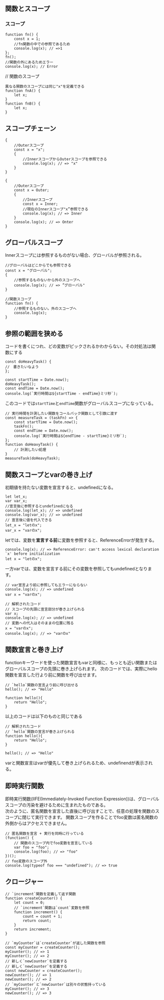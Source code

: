 ## 関数とスコープ

### スコープ
```
function fn() {
	const x = 1;
	//fn関数の中での参照であるため
	console.log(x); // =>1
};
fn();
//関数の外にあるためエラー
console.log(x); // Error
```

// 関数のスコープ
```
異なる関数のスコープには同じ"x"を定義できる
function fnA() {
	let x;
}
function fnB() {
	let x;
}
```

## スコープチェーン
```
{
	//Outerスコープ
	const x = "x";
	{
		//InnerスコープからOuterスコープを参照できる
		console.log(x); // => "x"
	}
}
```

```
{
	//Outerスコープ
	const x = Outer;
	{
		//Innerスコープ
		const x = Inner;
		//現在のInnerスコープ"x”参照できる
		console.log(x); // => Inner
	}
	console.log(x); // => Onter
}
```

## グローバルスコープ
Innerスコープには参照するものがない場合、グローバルが参照される。  
```
//グローバルはどこからでも参照できる
const x = "グローバル";
{
	//参照するものないから外のスコープへ
	console.log(x); // => ”グローバル"
}

//関数スコープ
function fn() {
	//参照するものない。外のスコープへ
	console.log(x);
}
```

## 参照の範囲を狭める
コードを書くにつれ、どの変数がピックされるかわからない。その対処法は関数にする

```
const doHeavyTask() {
//　書きたいなよう
};

const startTime = Date.now();
doHeavyTask();
const endTime = Date.now();
console.log(`実行時間は${startTime - endTime}ミリ秒`);
```
このコードでは``startTime``と``endTime``関数がグローバルスコープになっている。  
```
// 実行時間を計測したい関数をコールバック関数として引数に渡す
const measureTask = (taskFn) => {
    const startTime = Date.now();
    taskFn();
    const endTime = Date.now();
    console.log(`実行時間は${endTime - startTime}ミリ秒`);
};
function doHeavyTask() {
    // 計測したい処理
}
measureTask(doHeavyTask);
```

## 関数スコープとvarの巻き上げ
初期値を持たない変数を宣言すると、undefinedになる。
```
let let_x;
var var_x;
//宣言後に参照するとundefinedになる
console.log(let_x); // => undefined
console.log(var_x); // => undefined
// 宣言後に値を代入できる
let_x = "letのx";
var_x = "varのx";
```

letでは、変数を**宣言する前**に変数を参照すると、ReferenceErrorが発生する。
```
console.log(x); // => ReferenceError: can't access lexical declaration `x' before initialization
let x = "letのx";
```

一方varでは、変数を宣言する前にその変数を参照してもundefinedとなります。
```
// var宣言より前に参照してもエラーにならない
console.log(x); // => undefined
var x = "varのx";
```

```
// 解釈されたコード
// スコープの先頭に宣言部分が巻き上げられる
var x;
console.log(x); // => undefined
// 変数への代入はそのままの位置に残る
x = "varのx";
console.log(x); // => "varのx"
```

## 関数宣言と巻き上げ
functionキーワードを使った関数宣言もvarと同様に、もっとも近い関数またはグローバルスコープの先頭に巻き上げられます。 次のコードでは、実際にhello関数を宣言した行より前に関数を呼び出せます。　　

```
// `hello`関数の宣言より前に呼び出せる
hello(); // => "Hello"

function hello(){
    return "Hello";
}
```
以上のコードは以下のものと同じである
```
// 解釈されたコード
// `hello`関数の宣言が巻き上げられる
function hello(){
    return "Hello";
}

hello(); // => "Hello"
```

varと関数宣言はvarが優先して巻き上げられるため、undefinendが表示される。   

## 即時実行関数
即時実行関数(IIFE(Immediately-Invoked Function Expression))は、グローバルスコープの汚染を避けるために生まれたものである。  
次のように、匿名関数を宣言した直後に呼び出すことで、任意の処理を関数のスコープに閉じて実行できます。 関数スコープを作ることでfoo変数は匿名関数の外側からはアクセスできません。  

```
// 匿名関数を宣言 + 実行を同時に行っている
(function() {
    // 関数のスコープ内でfoo変数を宣言している
    var foo = "foo";
    console.log(foo); // => "foo"
})();
// foo変数のスコープ外
console.log(typeof foo === "undefined"); // => true
```

## クロージャー
```
// `increment`関数を定義して返す関数
function createCounter() {
	let count = 0;
	// `increment`関数は`count`変数を参照
	function increment() {
		count = count + 1;
		return count;
	}
	return increment;
}

// `myCounter`は`createCounter`が返した関数を参照
const myCounter = createCounter();
myCounter(); // => 1
myCounter(); // => 2
// 新しく`newCounter`を定義する
// 新しく`newCounter`を定義する
const newCounter = createCounter();
newCounter(); // => 1
newCounter(); // => 2
// `myCounter`と`newCounter`は別々の状態持っている
myCounter(); // => 3
newCounter(); // => 3
```


